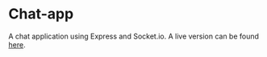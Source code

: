 # Chat-app
A chat application using Express and Socket.io. A live version can be found [here](https://jm-node-v1-chat-app.herokuapp.com).

